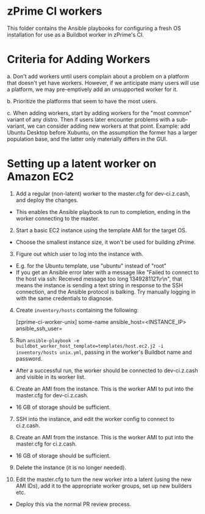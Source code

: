 # zPrime CI workers

This folder contains the Ansible playbooks for configuring a fresh OS
installation for use as a Buildbot worker in zPrime's CI.

# Criteria for Adding Workers

a. Don't add workers until users complain about a problem on a platform that
   doesn't yet have workers. However, if we anticipate many users will use a
   platform, we may pre-emptively add an unsupported worker for it.

b. Prioritize the platforms that seem to have the most users.

c. When adding workers, start by adding workers for the "most common" variant of
   any distro. Then if users later encounter problems with a sub-variant, we can
   consider adding new workers at that point. Example: add Ubuntu Desktop before
   Xubuntu, on the assumption the former has a larger population base, and the
   latter only materially differs in the GUI.

# Setting up a latent worker on Amazon EC2

1. Add a regular (non-latent) worker to the master.cfg for dev-ci.z.cash, and
   deploy the changes.
  - This enables the Ansible playbook to run to completion, ending in the worker
    connecting to the master.

2. Start a basic EC2 instance using the template AMI for the target OS.
  - Choose the smallest instance size, it won't be used for building zPrime.

3. Figure out which user to log into the instance with.
  - E.g. for the Ubuntu template, use "ubuntu" instead of "root"
  - If you get an Ansible error later with a message like "Failed to connect to
    the host via ssh: Received message too long 1349281121\r\n", that means the
    instance is sending a text string in response to the SSH connection, and the
    Ansible protocol is balking. Try manually logging in with the same
    credentials to diagnose.

4. Create `inventory/hosts` containing the following:

    [zprime-ci-worker-unix]
    some-name ansible_host=<INSTANCE_IP> ansible_ssh_user=<USERNAME>

5. Run `ansible-playbook -e buildbot_worker_host_template=templates/host.ec2.j2 -i inventory/hosts unix.yml`,
   passing in the worker's Buildbot name and password.
  - After a successful run, the worker should be connected to dev-ci.z.cash and
    visible in its worker list.

6. Create an AMI from the instance. This is the worker AMI to put into the
   master.cfg for dev-ci.z.cash.
  - 16 GB of storage should be sufficient.

7. SSH into the instance, and edit the worker config to connect to ci.z.cash.

8. Create an AMI from the instance. This is the worker AMI to put into the
   master.cfg for ci.z.cash.
  - 16 GB of storage should be sufficient.

9. Delete the instance (it is no longer needed).

10. Edit the master.cfg to turn the new worker into a latent (using the new AMI
    IDs), add it to the appropriate worker groups, set up new builders etc.
  - Deploy this via the normal PR review process.
